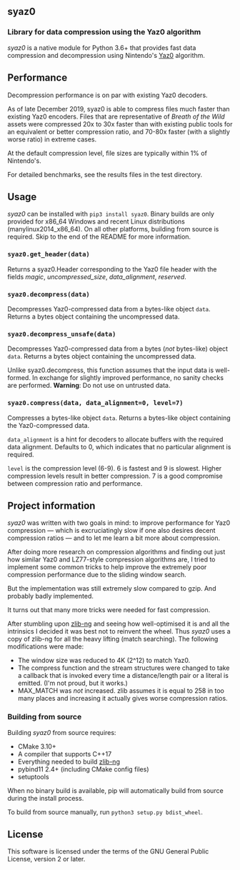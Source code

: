 ## syaz0
### Library for data compression using the Yaz0 algorithm

*syaz0* is a native module for Python 3.6+ that provides fast data compression and decompression using Nintendo's [Yaz0](https://zeldamods.org/wiki/Yaz0) algorithm.

## Performance

Decompression performance is on par with existing Yaz0 decoders.

As of late December 2019, syaz0 is able to compress files much faster than existing Yaz0 encoders. Files that are representative of *Breath of the Wild* assets were compressed 20x to 30x faster than with existing public tools for an equivalent or better compression ratio, and 70-80x faster (with a slightly worse ratio) in extreme cases.

At the default compression level, file sizes are typically within 1% of Nintendo's.

For detailed benchmarks, see the results files in the test directory.

## Usage

*syaz0* can be installed with `pip3 install syaz0`. Binary builds are only provided for x86_64 Windows and recent Linux distributions (manylinux2014_x86_64). On all other platforms, building from source is required. Skip to the end of the README for more information.

### `syaz0.get_header(data)`

Returns a syaz0.Header corresponding to the Yaz0 file header with the fields *magic*, *uncompressed_size*, *data_alignment*, *reserved*.

### `syaz0.decompress(data)`

Decompresses Yaz0-compressed data from a bytes-like object `data`. Returns a bytes object containing the uncompressed data.

### `syaz0.decompress_unsafe(data)`

Decompresses Yaz0-compressed data from a bytes (*not* bytes-like) object `data`. Returns a bytes object containing the uncompressed data.

Unlike syaz0.decompress, this function assumes that the input data is well-formed. In exchange for slightly improved performance, no sanity checks are performed. **Warning**: Do not use on untrusted data.

### `syaz0.compress(data, data_alignment=0, level=7)`

Compresses a bytes-like object `data`. Returns a bytes-like object containing the Yaz0-compressed data.

`data_alignment` is a hint for decoders to allocate buffers with the required data alignment. Defaults to 0, which indicates that no particular alignment is required.

`level` is the compression level (6-9). 6 is fastest and 9 is slowest. Higher compression levels result in better compression. 7 is a good compromise between compression ratio and performance.

## Project information

*syaz0* was written with two goals in mind: to improve performance for Yaz0 compression — which is excruciatingly slow if one also desires decent compression ratios — and to let me learn a bit more about compression.

After doing more research on compression algorithms and finding out
just how similar Yaz0 and LZ77-style compression algorithms are,
I tried to implement some common tricks to help improve the extremely
poor compression performance due to the sliding window search.

But the implementation was still extremely slow compared to gzip. And probably badly implemented.

It turns out that many more tricks were needed for fast compression.

After stumbling upon [zlib-ng](https://github.com/zlib-ng/zlib-ng) and seeing how well-optimised it is
and all the intrinsics I decided it was best not to reinvent the wheel.
Thus *syaz0* uses a copy of zlib-ng for all the heavy lifting (match searching). The following modifications were made:

* The window size was reduced to 4K (2^12) to match Yaz0.
* The compress function and the stream structures were changed to take
  a callback that is invoked every time a distance/length pair or a
  literal is emitted. (I'm not proud, but it works.)
* MAX_MATCH was *not* increased. zlib assumes it is equal to 258 in
  too many places and increasing it actually gives worse compression ratios.

### Building from source

Building *syaz0* from source requires:

* CMake 3.10+
* A compiler that supports C++17
* Everything needed to build [zlib-ng](https://github.com/zlib-ng/zlib-ng)
* pybind11 2.4+ (including CMake config files)
* setuptools

When no binary build is available, pip will automatically build from source during the install process.

To build from source manually, run `python3 setup.py bdist_wheel`.

## License

This software is licensed under the terms of the GNU General Public License, version 2 or later.
